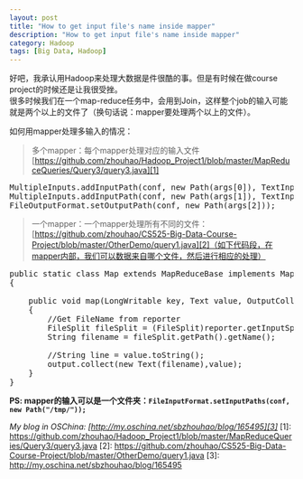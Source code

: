 ```yaml
---
layout: post
title: "How to get input file's name inside mapper"
description: "How to get input file's name inside mapper"
category: Hadoop
tags: [Big Data, Hadoop]
---
```

好吧，我承认用Hadoop来处理大数据是件很酷的事。但是有时候在做course project的时候还是让我很受挫。   
很多时候我们在一个map-reduce任务中，会用到Join，这样整个job的输入可能就是两个以上的文件了（换句话说：mapper要处理两个以上的文件）。   
     
如何用mapper处理多输入的情况：  
> 多个mapper：每个mapper处理对应的输入文件[https://github.com/zhouhao/Hadoop_Project1/blob/master/MapReduceQueries/Query3/query3.java][1]    

<pre class="brush: java">
MultipleInputs.addInputPath(conf, new Path(args[0]), TextInputFormat.class, CustomerMap.class);
MultipleInputs.addInputPath(conf, new Path(args[1]), TextInputFormat.class, TransactionMap.class);
FileOutputFormat.setOutputPath(conf, new Path(args[2]));    
</pre>

> 一个mapper：一个mapper处理所有不同的文件：[https://github.com/zhouhao/CS525-Big-Data-Course-Project/blob/master/OtherDemo/query1.java][2]（如下代码段，在mapper内部，我们可以数据来自哪个文件，然后进行相应的处理）      
    
<pre class="brush: java">
public static class Map extends MapReduceBase implements Mapper&lt;LongWritable, Text, Text, Text> 
{

	public void map(LongWritable key, Text value, OutputCollector&lt;Text,Text> output, Reporter reporter) throws IOException 
	{
		//Get FileName from reporter
		FileSplit fileSplit = (FileSplit)reporter.getInputSplit();
		String filename = fileSplit.getPath().getName();

		//String line = value.toString();
		output.collect(new Text(filename),value);  			
	}
}</pre>

**PS: mapper的输入可以是一个文件夹：`FileInputFormat.setInputPaths(conf, new Path("/tmp/"));`**

*My blog in OSChina: [http://my.oschina.net/sbzhouhao/blog/165495][3]*
  [1]: https://github.com/zhouhao/Hadoop_Project1/blob/master/MapReduceQueries/Query3/query3.java
  [2]: https://github.com/zhouhao/CS525-Big-Data-Course-Project/blob/master/OtherDemo/query1.java
  [3]: http://my.oschina.net/sbzhouhao/blog/165495

